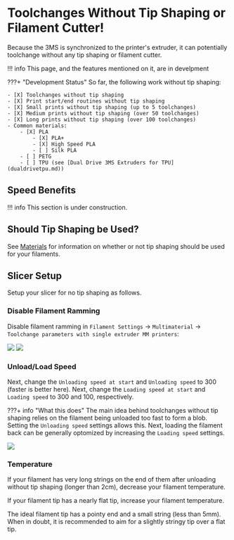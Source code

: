 # Toolchanges Without Tip Shaping or Filament Cutter!

Because the 3MS is synchronized to the printer's extruder, it can potentially toolchange without any tip shaping or filament cutter.

!!! info
    This page, and the features mentioned on it, are in develpment

???+ "Development Status"
    So far, the following work without tip shaping:
    
    - [X] Toolchanges without tip shaping
    - [X] Print start/end routines without tip shaping
    - [X] Small prints without tip shaping (up to 5 toolchanges)
    - [X] Medium prints without tip shaping (over 50 toolchanges)
    - [X] Long prints without tip shaping (over 100 toolchanges)
    - Common materials:
        - [X] PLA
            - [X] PLA+
            - [X] High Speed PLA
            - [ ] Silk PLA
        - [ ] PETG
        - [ ] TPU (see [Dual Drive 3MS Extruders for TPU](dualdrivetpu.md))

## Speed Benefits

!!! info
    This section is under construction.

## Should Tip Shaping be Used?

See [Materials](materials.md) for information on whether or not tip shaping should be used for your filaments.

## Slicer Setup

Setup your slicer for no tip shaping as follows.

### Disable Filament Ramming

Disable filament ramming in `Filament Settings` -> `Multimaterial` -> `Toolchange parameters with single extruder MM printers`:

![](slicer5.png)
![](slicer6.png)

### Unload/Load Speed

Next, change the `Unloading speed at start` and `Unloading speed` to 300 (faster is better here). Next, change the `Loading speed at start` and `Loading speed` to 300 and 100, respectively.

???+ info "What this does"
    The main idea behind toolchanges without tip shaping relies on the filament being unloaded too fast to form a blob. Setting the `Unloading speed` settings allows this. Next, loading the filament back can be generally optomized by increasing the `Loading speed` settings.

![](slicer7.png)

### Temperature

If your filament has very long strings on the end of them after unloading without tip shaping (longer than 2cm), decrease your filament temperature. 

If your filament tip has a nearly flat tip, increase your filament temperature.

The ideal filament tip has a pointy end and a small string (less than 5mm). When in doubt, it is recommended to aim for a slightly stringy tip over a flat tip.